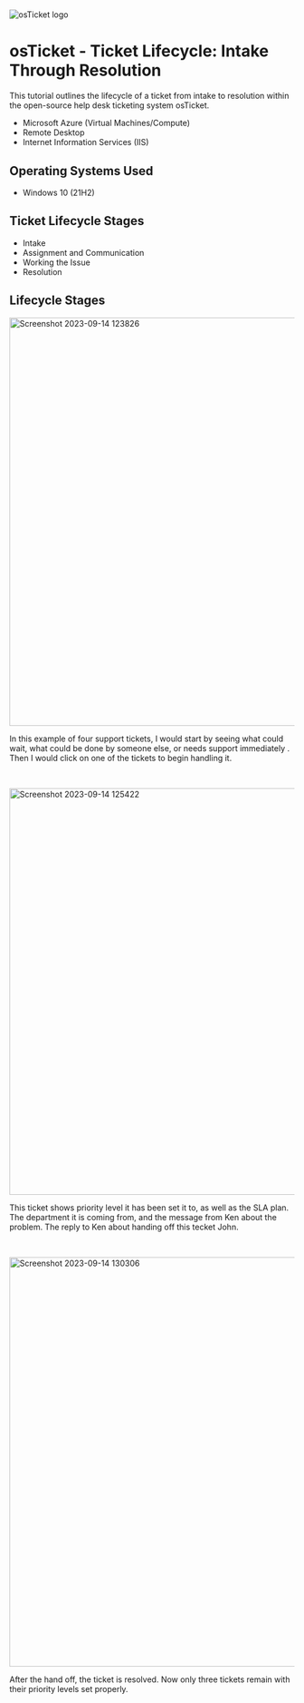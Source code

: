# <p align="center">
<img src="https://i.imgur.com/Clzj7Xs.png" alt="osTicket logo"/>
</p>

<h1>osTicket - Ticket Lifecycle: Intake Through Resolution</h1>
This tutorial outlines the lifecycle of a ticket from intake to resolution within the open-source help desk ticketing system osTicket.<br />
 
- Microsoft Azure (Virtual Machines/Compute)
- Remote Desktop
- Internet Information Services (IIS)

<h2>Operating Systems Used </h2>

- Windows 10</b> (21H2)

<h2>Ticket Lifecycle Stages</h2>

- Intake
- Assignment and Communication 
- Working the Issue 
- Resolution

<h2>Lifecycle Stages</h2>

<p>
<img width="720" alt="Screenshot 2023-09-14 123826" src="https://github.com/gilbertramos/ticket-lifecycle/assets/140354494/fa67027b-7fc3-4645-83be-d15f118a1373">
</p>
<p>
In this example of four support tickets, I would start by seeing what could wait, what could be done by someone else, or needs support immediately .  Then I would click on one of the tickets to begin handling it.  
</p>
<br />

<p>
<img width="717" alt="Screenshot 2023-09-14 125422" src="https://github.com/gilbertramos/ticket-lifecycle/assets/140354494/2345afd0-13df-49a8-b546-232099167333">

</p>
<p>
This ticket shows priority level it has been set it to, as well as the SLA plan.  The department it is coming from, and the message from Ken about the problem.  The reply to Ken about handing off this tecket John.
</p>
<br />

<p>
<img width="722" alt="Screenshot 2023-09-14 130306" src="https://github.com/gilbertramos/ticket-lifecycle/assets/140354494/a6c38946-b8a9-4ed9-ad5c-db43064a4b90">
</p>
<p>
After the hand off, the ticket is resolved.  Now only three tickets remain with their priority levels set properly.
</p>
<br />
